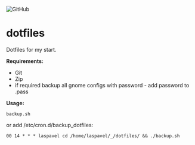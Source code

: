 ![GitHub](https://img.shields.io/github/license/laspavel/dotfiles) 

# dotfiles

Dotfiles for my start.

**Requirements:**
* Git
* Zip
* if required backup all gnome configs with password - add password to .pass

**Usage:**
```
backup.sh
```
or add /etc/cron.d/backup_dotfiles:
```
00 14 * * * laspavel cd /home/laspavel/_/dotfiles/ && ./backup.sh
```